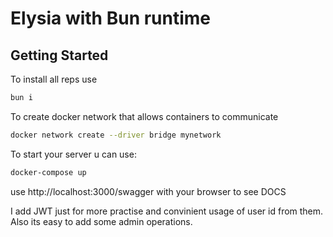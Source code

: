 # Elysia with Bun runtime

## Getting Started
To install all reps use
```bash
bun i
```
To create docker network that allows containers to communicate
```bash
docker network create --driver bridge mynetwork
```

To start your server u can use:
```bash
docker-compose up 
```


use http://localhost:3000/swagger with your browser to see DOCS


I add JWT just for more practise and convinient usage of user id from them. Also its easy to add some admin operations.
